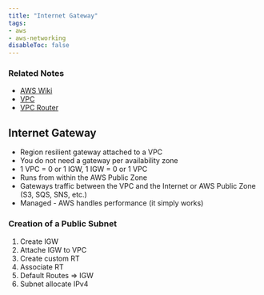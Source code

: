 ```yaml
---
title: "Internet Gateway"
tags:
- aws
- aws-networking
disableToc: false
---
```


### Related Notes
- [AWS Wiki](/notes/aws/aws-wiki.md)
- [VPC](/notes/aws/vpc.md)
- [VPC Router](/notes/aws/vpc-router.md)

## Internet Gateway
- Region resilient gateway attached to a VPC
- You do not need a gateway per availability zone
- 1 VPC = 0 or 1 IGW, 1 IGW = 0 or 1 VPC
- Runs from within the AWS Public Zone
- Gateways traffic between the VPC and the Internet or AWS Public Zone (S3, SQS, SNS, etc.)
- Managed - AWS handles performance (it simply works)

### Creation of a Public Subnet
1. Create IGW
2. Attache IGW to VPC
3. Create custom RT
4. Associate RT
5. Default Routes => IGW
6. Subnet allocate IPv4